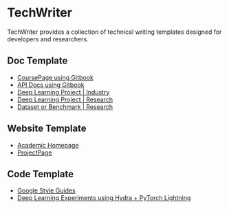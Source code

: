 # TechWriter
TechWriter provides a collection of technical writing templates designed for developers and researchers.

## Doc Template

- [CoursePage using Gitbook](https://gitbook.gitbook.io/learn-javascript)
- [API Docs using Gitbook]()
- [Deep Learning Project | Industry](https://github.com/Jason-cs18/techwriter/blob/main/templates/dl_project_industry.md)
- [Deep Learning Project | Research](https://github.com/Lightning-AI/deep-learning-project-template)
- [Dataset or Benchmark | Research](https://github.com/Jason-cs18/techwriter/blob/main/templates/dl_dataset.md)

## Website Template

- [Academic Homepage](https://github.com/alshedivat/al-folio)
- [ProjectPage](https://github.com/nerfies/nerfies.github.io)

## Code Template
- [Google Style Guides](https://google.github.io/styleguide/)
- [Deep Learning Experiments using Hydra + PyTorch Lightning](https://github.com/facebookresearch/recipes)
